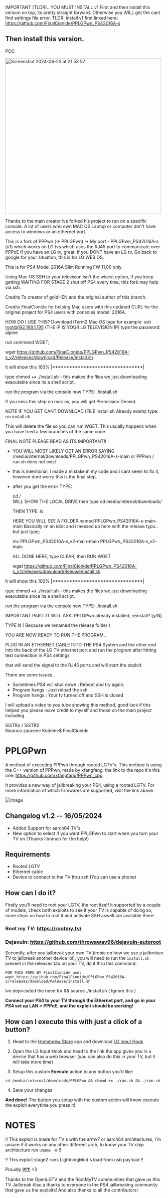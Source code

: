 IMPORTANT (TLDR)..  YOU MUST INSTALL v1 First and then install this version on top, its pretty straight forward. 
Otherwise you WILL get the cant find settings file  error.
TLDR. install v1 first linked here: https://github.com/FinalCionide/PPLGPwn_PS42016A-s

Then install this version. 
-----------------------------------------------------------------------------------------------------------------------------------
POC

<img width="497" alt="Screenshot 2024-06-23 at 21 53 57" src="https://github.com/FinalCionide/PPLGPwn_PS42016A-s_v2/assets/100882399/ecd46d7a-2fa4-47f6-b38e-e0334ca7d949">

Thanks to the main creator ive forked his project to run on a specific console.
A lot of users who own MAC OS Laptop or computer don't have access to windows or an ethernet port.

This is a fork of PPPwn (-> PPLGPwn) -> My port - PPLGPwn_PS42016A-s (v1)  which works on LG tvs which uses the RJ45 port to communicate over PPPoE
If you have an LG tv, great. 
If you DONT have an LG tv, Go back to google for your situation, this is for LG WEB OS.

This is for PS4 Model 2016A Slim Running FW 11.00 only.

Using Mac OS SSH to your television isn't the wisest option, if you keep getting WAITING FOR STAGE 2 shut off PS4 every time, 
this fork may help via ssh. 

Credits
To creator of goldHEN
and the original author of this branch.

Credits 
FinalCionide for helping Mac users with this updated CURL for the original project for PS4 users with consoles model: 2016A.

HOW DO I USE THIS?
Download iTerm2 Mac OS
type for example:   ssh root@192.168.1.195     (THE IP IS YOUR LG TELEVISION IP)
type the password:  alpine

run command  WGET;

wget https://github.com/FinalCionide/PPLGPwn_PS42016A-s_v2/releases/download/Release/install.sh

it will show this 100% |********************************|

type chmod +x ./install.sh
     -  this makes the files we just downloading executable since its a shell script.

 run the program via the console now  TYPE:  ./install.sh

 If you miss this step on mac os, you will get Permission Denied.

 NOTE IF YOU GET CANT DOWNLOAD (FILE install.sh Already exists)  type: rm install.sh

 This will delete the file so you can run WGET. This usually happens when you have tried a few branches of the same code.

 FINAL NOTE PLEASE READ AS ITS IMPORTANT!!
 - YOU WILL MOST LIKELY GET AN ERROR SAYING /media/internal/downloads/PPLGPwn_PS42016A-s-main or PPPwn / run.sh does not exist
 - this is intentional, i made a mistake in my code and i cant seem to fix it, however dont worry this is the final step.
 - after you get the error TYPE:

   cd /  
        WILL SHOW THE LOCAL DRIVE
   then type
   cd media/internal/downloads/

   THEN TYPE: ls

      HERE YOU WILL SEE A FOLDER named  PPLGPwn_PS42016A-s-main-main
   Basically im an idiot and i messed up here with the release typo.. but just type;

   mv PPLGPwn_PS42016A-s_v2-main-main PPLGPwn_PS42016A-s_v2-main

   ALL DONE HERE, type CLEAR, then RUN WGET

   wget https://github.com/FinalCionide/PPLGPwn_PS42016A-s_v2/releases/download/Release/install.sh

it will show this 100% |********************************|

type chmod +x ./install.sh
     -  this makes the files we just downloading executable since its a shell script.

 run the program via the console now  TYPE:  ./install.sh


IMPORTANT PART: IT WILL ASK:  PPLGPwn already installed, reinstall? [y/N]

TYPE N  ( Because we renamed the release folder )

YOU ARE NOW READY TO RUN THE PROGRAM..

PLUG IN AN ETHERNET CABLE INTO THE PS4 System and the other end into the back of the LG TV ethernet port and run the program after hitting test connection in PS4 settings

that will send the signal to the RJ45 ports and will start the exploit. 

There are some issues..
- Sometimes PS4 will shut down : Reboot and try again.
- Program hangs : Just reload the ssh.
- Program hangs : Your tv turned off and SSH is closed

   
I will upload a video to you tube showing this method, good luck
if this helped you please leave credit to myself and those on the main project including

SiSTRo / SiSTR0   
 llbranco
  zauceee
   Kodeine$
    FinalCionide

# PPLGPwn
A method of executing PPPwn through rooted LGTV's.
This method is using the C++ version of PPPwn, made by xfangfang, the link to the repo it's this one:
https://github.com/xfangfang/PPPwn_cpp

It provides a new way of jailbreaking your PS4, using a rooted LGTV.
For more information of which firmwares are supported, visit the link above.

![image](https://github.com/zauceee/PPLGPwn/assets/37784801/068d16b5-051e-4f22-bdf7-b0e3b46e6590)

## Changelog v1.2 -- 16/05/2024
- Added Support for aarch64 TV's
- New option to select if you want PPLGPwn to start when you turn your TV on (Thanks llbranco for the help!)

## Requirements
- Rooted LGTV
- Ethernet cable
- Device to connect to the TV thru ssh (You can use a phone)

## How can I do it?

Firstly you'll need to root your LGTV, the root itself it supported by a couple of models, check both exploits to see if your TV is capable of doing so, more steps on how to root it and activate SSH aswell are available there:
### Root my TV: https://rootmy.tv/
### Dejavuln: https://github.com/throwaway96/dejavuln-autoroot

Secondly, after you jailbreak your own TV (ironic on how we use a jailbroken TV to jailbreak another device lol), you will need to run the ```install.sh``` present in the releases tab on your TV, do it thru this command:

```
FOR THIS FORK BY FinalCionide use: 
wget https://github.com/FinalCionide/PPLGPwn_PS42016A-s/releases/download/Release/install.sh 
```
Ive depriciated the need for 
&& source ./install.sh ( Ignore this )

**Connect your PS4 to your TV through the Ethernet port, and go in your PS4 set up LAN > PPPoE, and the exploit should be working!**

## How can I execute this with just a click of a button?
1. Head to the [Homebrew Store](https://www.webosbrew.org/) app and download [LG Input Hook](https://repo.webosbrew.org/apps/org.webosbrew.inputhook/)

2. Open the LG Input Hook and head to the link the app gives you in a device that has a web browser (you can also do this in your TV, but it will take more time)

3. Setup this custom **Execute** action to any button you'd like:

```
cd /media/internal/downloads/PPLGPwn && chmod +x ./run.sh && ./run.sh
```   

4. Save your changes

**And done!** The button you setup with the custom action will know execute the exploit everytime you press it!

# NOTES
!! This exploit is made for TV's with the armv7 or aarch64 architectures, I'm unsure if it works on any other different arch, to know your TV chip architecture run ```uname -m``` !!

!! This exploit stage2 runs LightningMod's load from usb payload !!

Proudly **🇵🇹** <3

Thanks to the OpenLGTV and the RootMyTV communities that gave us this TV Jailbreak
Also a thanks to everyone in the PS4 jailbreaking community that gave us the exploits!
And also thanks to all the contributors!
